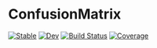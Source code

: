 # ConfusionMatrix

[![Stable](https://img.shields.io/badge/docs-stable-blue.svg)](https://a-r-n-o-l-d.github.io/ConfusionMatrix.jl/stable)
[![Dev](https://img.shields.io/badge/docs-dev-blue.svg)](https://a-r-n-o-l-d.github.io/ConfusionMatrix.jl/dev)
[![Build Status](https://github.com/a-r-n-o-l-d/ConfusionMatrix.jl/workflows/CI/badge.svg)](https://github.com/a-r-n-o-l-d/ConfusionMatrix.jl/actions)
[![Coverage](https://codecov.io/gh/a-r-n-o-l-d/ConfusionMatrix.jl/branch/master/graph/badge.svg)](https://codecov.io/gh/a-r-n-o-l-d/ConfusionMatrix.jl)
